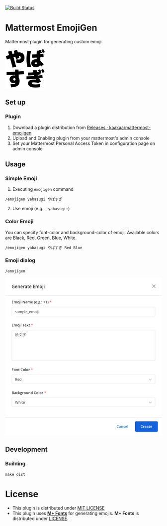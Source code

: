 [![Build Status](https://travis-ci.org/kaakaa/mattermost-emojigen.svg?branch=master)](https://travis-ci.org/kaakaa/mattermost-emojigen)

# Mattermost EmojiGen

Mattermost plugin for generating custom emoji.

![sample](./emoji_sample.png)

## Set up

### Plugin
1. Download a plugin distribution from [Releases · kaakaa/mattermost\-emojigen](https://github.com/kaakaa/mattermost-emojigen/releases)
2. Upload and Enabling plugin from your mattermost's admin console
3. Set your Mattermost Personal Access Token in configuration page on admin console

## Usage

### Simple Emoji
1. Executing `emojigen` command
```
/emojigen yabasugi やばすぎ
```
2. Use emoji (e.g.: `:yabasugi:`)

### Color Emoji
You can specify font-color and background-color of emoji. Available colors are Black, Red, Green, Blue, White.

```
/emojigen yabasugi やばすぎ Red Blue
```

### Emoji dialog
```
/emojigen
```

![Emoji Dialog](./emoji_dialog.png)

## Development

### Building

```
make dist
```

# License

* This plugin is distributed under [MIT LICENSE](LICENSE)
* This plugin uses [**M+ Fonts**](https://mplus-fonts.osdn.jp/) for generating emojis. **M+ Fonts** is distributed under [LICENSE](./assets/ttf/mplus/LICENSE_E).